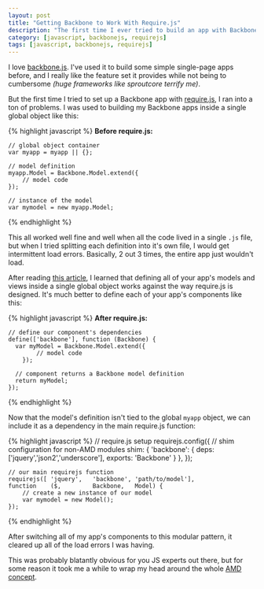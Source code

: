 ```yaml
---
layout: post
title: "Getting Backbone to Work With Require.js"
description: "The first time I ever tried to build an app with Backbone.js and Require.js, I ran into huge problems. Turns out it was easier than I thought."
category: [javascript, backbonejs, requirejs]
tags: [javascript, backbonejs, requirejs]
---
```


I love [backbone.js](http://backbonejs.org "backbonejs.org"). I've used it to build some simple single-page apps before, and I really like the feature set it provides while not being to cumbersome _(huge frameworks like sproutcore terrify me)_.

But the first time I tried to set up a Backbone app with [require.js](http://requirejs.org "requirejs.org"), I ran into a ton of problems. I was used to building my Backbone apps inside a single global object like this:

{% highlight javascript %}
__Before require.js:__

    // global object container
    var myapp = myapp || {};

    // model definition
    myapp.Model = Backbone.Model.extend({
    	// model code
    });

    // instance of the model
    var mymodel = new myapp.Model;
{% endhighlight %}

This all worked well fine and well when all the code lived in a single `.js` file, but when I tried splitting each definition into it's own file, I would get intermittent load errors. Basically, 2 out 3 times, the entire app just wouldn't load.

After reading [this article](http://backbonetutorials.com/organizing-backbone-using-modules/ "backbonetutorials.com"), I learned that defining all of your app's models and views inside a single global object works against the way require.js is designed. It's much better to define each of your app's components like this:

{% highlight javascript %}
__After require.js:__

    // define our component's dependencies
    define(['backbone'], function (Backbone) {
      var myModel = Backbone.Model.extend({
    		// model code
    	});

      // component returns a Backbone model definition
      return myModel;
    });
{% endhighlight %}
	
Now that the model's definition isn't tied to the global `myapp` object, we can include it as a dependency in the main require.js function:

{% highlight javascript %}
	// require.js setup
	requirejs.config({
		// shim configuration for non-AMD modules
		shim: {
			'backbone': {
				deps: ['jquery','json2','underscore'],
				exports: 'Backbone'
			}
		},
	});

	// our main requirejs function
	requirejs([	'jquery',	'backbone',	'path/to/model'],
	function	($,			Backbone,	Model) {
		// create a new instance of our model
		var mymodel = new Model();
	});
{% endhighlight %}

After switching all of my app's components to this modular pattern, it cleared up all of the load errors I was having.

This was probably blatantly obvious for you JS experts out there, but for some reason it took me a while to wrap my head around the whole [AMD concept](http://backbonetutorials.com/organizing-backbone-using-modules/ "backbonetutorials.com").
